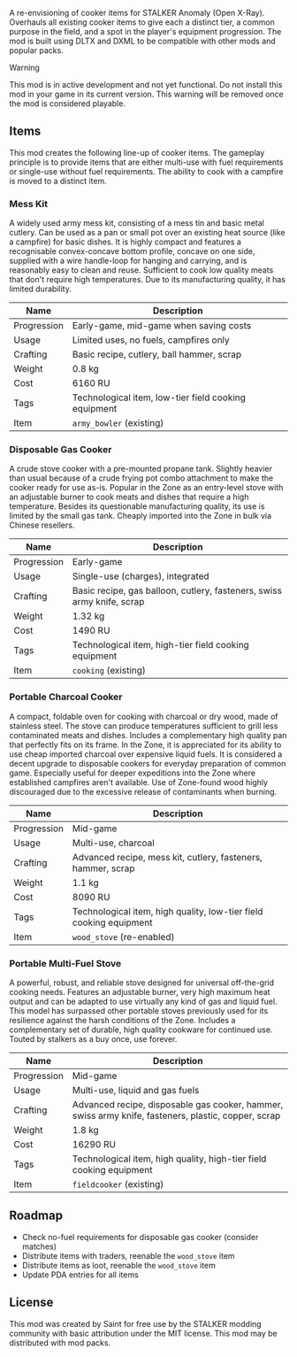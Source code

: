 A re-envisioning of cooker items for STALKER Anomaly (Open X-Ray). Overhauls all existing cooker items to give each a distinct tier, a common purpose in the field, and a spot in the player's equipment progression. The mod is built using DLTX and DXML to be compatible with other mods and popular packs.

> [!WARNING]
> This mod is in active development and not yet functional.
> Do not install this mod in your game in its current version.
> This warning will be removed once the mod is considered playable.

## Items

This mod creates the following line-up of cooker items. The gameplay principle is to provide items that are either multi-use with fuel requirements or single-use without fuel requirements. The ability to cook with a campfire is moved to a distinct item.

### Mess Kit

A widely used army mess kit, consisting of a mess tin and basic metal cutlery. Can be used as a pan or small pot over an existing heat source (like a campfire) for basic dishes. It is highly compact and features a recognisable convex-concave bottom profile, concave on one side, supplied with a wire handle-loop for hanging and carrying, and is reasonably easy to clean and reuse. Sufficient to cook low quality meats that don't require high temperatures. Due to its manufacturing quality, it has limited durability.

| Name        | Description                                          |
| ----------- | ---------------------------------------------------- |
| Progression | Early-game, mid-game when saving costs               |
| Usage       | Limited uses, no fuels, campfires only               |
| Crafting    | Basic recipe, cutlery, ball hammer, scrap            |
| Weight      | 0.8 kg                                               |
| Cost        | 6160 RU                                              |
| Tags        | Technological item, low-tier field cooking equipment |
| Item        | `army_bowler` (existing)                             |

### Disposable Gas Cooker

A crude stove cooker with a pre-mounted propane tank. Slightly heavier than usual because of a crude frying pot combo attachment to make the cooker ready for use as-is. Popular in the Zone as an entry-level stove with an adjustable burner to cook meats and dishes that require a high temperature. Besides its questionable manufacturing quality, its use is limited by the small gas tank. Cheaply imported into the Zone in bulk via Chinese resellers.

| Name        | Description                                                            |
| ----------- | ---------------------------------------------------------------------- |
| Progression | Early-game                                                             |
| Usage       | Single-use (charges), integrated                                       |
| Crafting    | Basic recipe, gas balloon, cutlery, fasteners, swiss army knife, scrap |
| Weight      | 1.32 kg                                                                |
| Cost        | 1490 RU                                                                |
| Tags        | Technological item, high-tier field cooking equipment                  |
| Item        | `cooking` (existing)                                                   |

### Portable Charcoal Cooker

A compact, foldable oven for cooking with charcoal or dry wood, made of stainless steel. The stove can produce temperatures sufficient to grill less contaminated meats and dishes. Includes a complementary high quality pan that perfectly fits on its frame. In the Zone, it is appreciated for its ability to use cheap imported charcoal over expensive liquid fuels. It is considered a decent upgrade to disposable cookers for everyday preparation of common game. Especially useful for deeper expeditions into the Zone where established campfires aren't available. Use of Zone-found wood highly discouraged due to the excessive release of contaminants when burning.

| Name        | Description                                                        |
| ----------- | ------------------------------------------------------------------ |
| Progression | Mid-game                                                           |
| Usage       | Multi-use, charcoal                                                |
| Crafting    | Advanced recipe, mess kit, cutlery, fasteners, hammer, scrap       |
| Weight      | 1.1 kg                                                             |
| Cost        | 8090 RU                                                            |
| Tags        | Technological item, high quality, low-tier field cooking equipment |
| Item        | `wood_stove` (re-enabled)                                          |

### Portable Multi-Fuel Stove

A powerful, robust, and reliable stove designed for universal off-the-grid cooking needs. Features an adjustable burner, very high maximum heat output and can be adapted to use virtually any kind of gas and liquid fuel. This model has surpassed other portable stoves previously used for its resilience against the harsh conditions of the Zone. Includes a complementary set of durable, high quality cookware for continued use. Touted by stalkers as a buy once, use forever.

| Name        | Description                                                                                         |
| ----------- | --------------------------------------------------------------------------------------------------- |
| Progression | Mid-game                                                                                            |
| Usage       | Multi-use, liquid and gas fuels                                                                     |
| Crafting    | Advanced recipe, disposable gas cooker, hammer, swiss army knife, fasteners, plastic, copper, scrap |
| Weight      | 1.8 kg                                                                                              |
| Cost        | 16290 RU                                                                                            |
| Tags        | Technological item, high quality, high-tier field cooking equipment                                 |
| Item        | `fieldcooker` (existing)                                                                            |

## Roadmap

-   Check no-fuel requirements for disposable gas cooker (consider matches)
-   Distribute items with traders, reenable the `wood_stove` item
-   Distribute items as loot, reenable the `wood_stove` item
-   Update PDA entries for all items

## License

This mod was created by Saint for free use by the STALKER modding community with basic attribution under the MIT license. This mod may be distributed with mod packs.
